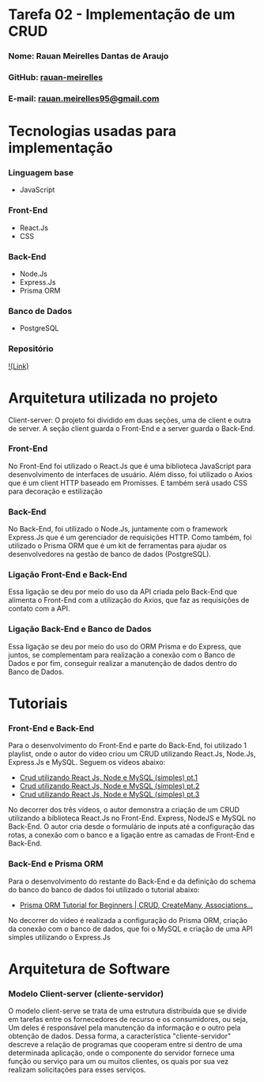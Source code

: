 # Tarefa 02 - Implementação de um CRUD

### Nome: Rauan Meirelles Dantas de Araujo
### GitHub: [rauan-meirelles](https://github.com/rauan-meirelles)
### E-mail: rauan.meirelles95@gmail.com

# Tecnologias usadas para implementação

### Linguagem base
- JavaScript
### Front-End 
- React.Js
- CSS
### Back-End
- Node.Js
- Express.Js
- Prisma ORM 
### Banco de Dados 
- PostgreSQL
### Repositório
[!(Link)](https://github.com/rauan-meirelles/Crud_Tarefa-02-eng_software.git)

# Arquitetura utilizada no projeto 
Client-server:
O projeto foi dividido em duas seções, uma de client e outra de server. A seção client guarda o Front-End e a server guarda o Back-End.

### Front-End 
No Front-End foi utilizado o React.Js que é uma biblioteca JavaScript para desenvolvimento de interfaces de usuário. Além disso, foi utilizado o Axios que é um client HTTP baseado em Promisses. E também será usado CSS para decoração e estilização 

### Back-End 
No Back-End, foi utilizado o Node.Js, juntamente com o framework Express.Js que é um gerenciador de requisições HTTP. Como também, foi utilizado o Prisma ORM que é um kit de ferramentas para ajudar os desenvolvedores na gestão de banco de dados (PostgreSQL).

### Ligação Front-End e Back-End 
Essa ligação se deu por meio do uso da API criada pelo Back-End que alimenta o Front-End com a utilização do Axios, que faz as requisições de contato com a API.

### Ligação Back-End e Banco de Dados
Essa ligação se deu por meio do uso do ORM Prisma e do Express, que juntos, se complementam para realização a conexão com o Banco de Dados e por fim, conseguir realizar a manutenção de dados dentro do Banco de Dados. 

# Tutoriais 

### Front-End e Back-End 

Para o desenvolvimento do Front-End e parte do Back-End, foi utilizado 1 playlist, onde o autor do vídeo criou um CRUD utilizando React.Js, Node.Js, Express.Js e MySQL. Seguem os vídeos abaixo:

* [Crud utilizando React Js, Node e MySQL (simples) pt.1](https://youtu.be/e0He6sCiQT8)
* [Crud utilizando React Js, Node e MySQL (simples) pt.2](https://youtu.be/5_9rvyT9cg4)
* [Crud utilizando React Js, Node e MySQL (simples) pt.3](https://youtu.be/vzPsUWLprAw)

No decorrer dos três vídeos, o autor demonstra a criação de um CRUD utilizando a biblioteca React.Js no Front-End. Express, NodeJS e MySQL no Back-End. O autor cria desde o formulário de inputs até a configuração das rotas, a conexão com o banco e a ligação entre as camadas de Front-End e Back-End.

### Back-End e Prisma ORM

Para o desenvolvimento do restante do Back-End e da definição do schema do banco do banco de dados foi utilizado o tutorial abaixo:

* [Prisma ORM Tutorial for Beginners | CRUD, CreateMany, Associations...](https://www.youtube.com/watch?v=E37-33M6Ypk)

No decorrer do vídeo é realizada a configuração do Prisma ORM, criação da conexão com o banco de dados, que foi o MySQL e criação de uma API simples utilizando o Express.Js


# Arquitetura de Software 

### Modelo Client-server (cliente-servidor)

O modelo client-serve se trata de uma estrutura distribuída que se divide em tarefas entre os fornecedores de recurso e os consumidores, ou seja, Um deles é responsável pela manutenção da informação e o outro pela obtenção de dados. Dessa forma, a característica "cliente-servidor" descreve a relação de programas que cooperam entre si dentro de uma determinada aplicação, onde o componente do servidor fornece uma função ou serviço para um ou muitos clientes, os quais por sua vez realizam solicitações para esses serviços.